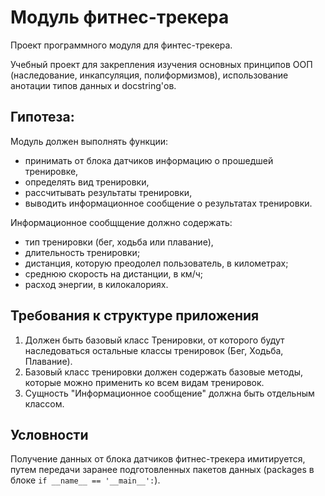 # Модуль фитнес-трекера

Проект программного модуля для финтес-трекера.

Учебный проект для закрепления изучения основных принципов ООП (наследование, инкапсуляция, полиформизмов),
использование анотации типов данных и docstring'ов.

## Гипотеза:

Модуль должен выполнять функции:

- принимать от блока датчиков информацию о прошедшей тренировке,
- определять вид тренировки,
- рассчитывать результаты тренировки,
- выводить информационное сообщение о результатах тренировки.

Информационное сообщщение должно содержать:

- тип тренировки (бег, ходьба или плавание),
- длительность тренировки;
- дистанция, которую преодолел пользователь, в километрах;
- среднюю скорость на дистанции, в км/ч;
- расход энергии, в килокалориях.

## Требования к структуре приложения

1. Должен быть базовый класс Тренировки, от которого будут наследоваться остальные классы тренировок (Бег, Ходьба, Плавание).
2. Базовый класс тренировки должен содержать базовые методы, которые можно применить ко всем видам тренировок.
3. Сущность "Информационное сообщение" должна быть отдельным классом.

## Условности

Получение данных от блока датчиков фитнес-трекера имитируется, путем передачи заранее подготовленных пакетов данных (packages в блоке `if __name__ == '__main__':`).